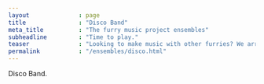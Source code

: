 ```yaml
---
layout              : page
title               : "Disco Band"
meta_title          : "The furry music project ensembles"
subheadline         : "Time to play."
teaser              : "Looking to make music with other furries? We arrange a bunch of groups."
permalink           : "/ensembles/disco.html"
---
```


Disco Band.